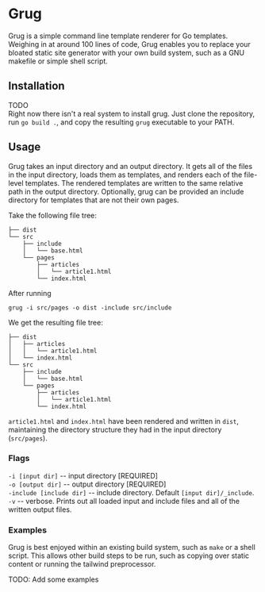 # Grug

Grug is a simple command line template renderer for Go templates. Weighing in at around 100 lines of code, Grug enables you to replace your bloated static site generator with your own build system, such as a GNU makefile or simple shell script.

## Installation

TODO  
Right now there isn't a real system to install grug. Just clone the repository, run `go build .`, and copy the resulting `grug` executable to your PATH.

## Usage

Grug takes an input directory and an output directory. It gets all of the files in the input directory, loads them as templates, and renders each of the file-level templates. The rendered templates are written to the same relative path in the output directory. Optionally, grug can be provided an include directory for templates that are not their own pages.

Take the following file tree:

```
├── dist
└── src
    ├── include
    │   └── base.html
    └── pages
        ├── articles
        │   └── article1.html
        └── index.html
```

After running

`grug -i src/pages -o dist -include src/include`

We get the resulting file tree:

```
├── dist
│   ├── articles
│   │   └── article1.html
│   └── index.html
└── src
    ├── include
    │   └── base.html
    └── pages
        ├── articles
        │   └── article1.html
        └── index.html

```

`article1.html` and `index.html` have been rendered and written in `dist`, maintaining the directory structure they had in the input directory (`src/pages`).

### Flags

`-i [input dir]` -- input directory \[REQUIRED\]  
`-o [output dir]` -- output directory \[REQUIRED\]  
`-include [include dir]` -- include directory. Default `[input dir]/_include`.  
`-v` -- verbose. Prints out all loaded input and include files and all of the written output files.  

### Examples

Grug is best enjoyed within an existing build system, such as `make` or a shell script. This allows other build steps to be run, such as copying over static content or running the tailwind preprocessor.

TODO: Add some examples
